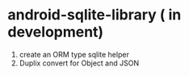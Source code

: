 # android-sqlite-library ( in development)


1. create an ORM type sqlite helper
2. Duplix convert for Object and JSON 
